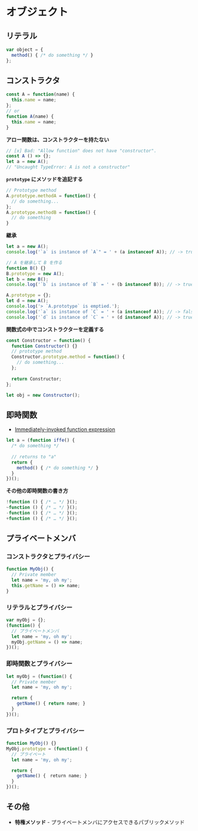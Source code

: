 # オブジェクト
## リテラル

```js
var object = {
  method() { /* do something */ }
};
```

## コンストラクタ
```js
const A = function(name) {
  this.name = name;
};
// or
function A(name) {
  this.name = name;
}
```

__アロー関数は、コンストラクターを持たない__

```js
// [x] Bad: "Allow function" does not have "constructor".
const A () => {};
let a = new A();
// "Uncaught TypeError: A is not a constructor"
```

__`prototype` にメソッドを追記する__

```js
// Prototype method
A.prototype.methodA = function() {
  // do something...
};
A.prototype.methodB = function() {
  // do something
}
```

__継承__

```js
let a = new A();
console.log('`a` is instance of `A`" = ' + (a instanceof A)); // -> true

// A を継承して B を作る
function B() {}
B.prototype = new A();
let b = new B();
console.log('`b` is instance of `B` = ' + (b instanceof B)); // -> true

A.prototype = {};
let d = new A();
console.log('> `A.prototype` is emptied.');
console.log('`a` is instance of `C` = ' + (a instanceof A)); // -> false
console.log('`d` is instance of `C` = ' + (d instanceof A)); // -> true
```

__関数式の中でコンストラクターを定義する__

```js
const Constructor = function() {
  function Constructor() {}
  // prototype method
  Constructor.prototype.method = function() {
    // do something...
  };
  
  return Constructor;
};

let obj = new Constructor();
```

## 即時関数
- [Immediately-invoked function expression](https://en.wikipedia.org/wiki/Immediately-invoked_function_expression)

```js
let a = (function iffe() {
  /* do something */
  
  // returns to "a"
  return {
    method() { /* do something */ }
  }
})();
```

__その他の即時関数の書き方__

```js
!function () { /* … */ }();
~function () { /* … */ }();
-function () { /* … */ }();
+function () { /* … */ }();
```

## プライベートメンバ
### コンストラクタとプライバシー

```js
function MyObj() {
  // Private member
  let name = 'my, oh my';
  this.getName = () => name;
}
```

### リテラルとプライバシー

```js
var myObj = {};
(function() {
  // プライベートメンバ
  let name = 'my, oh my';
  myObj.getName = () => name;
})();
```

### 即時関数とプライバシー

```js
let myObj = (function() {
  // Private member
  let name = 'my, oh my';

  return {
    getName() { return name; }
  }
})();
```

### プロトタイプとプライバシー

```js
function MyObj() {}
MyObj.prototype = (function() {
  // プライベート
  let name = 'my, oh my';

  return {
    getName() {　return name; }
  }
})();
```

## その他
- __特権メソッド__ - プライベートメンバにアクセスできるパブリックメソッド
